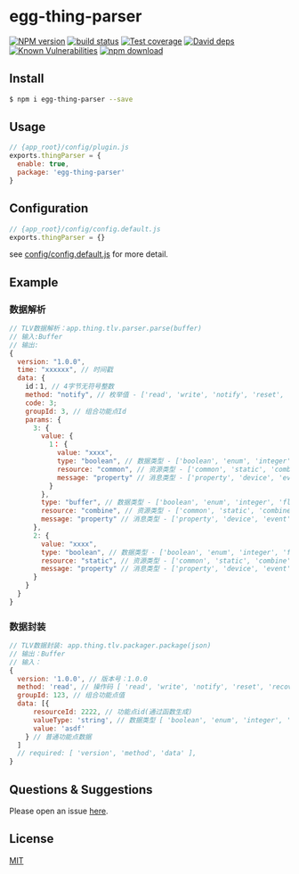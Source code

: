 # egg-thing-parser

[![NPM version][npm-image]][npm-url]
[![build status][travis-image]][travis-url]
[![Test coverage][codecov-image]][codecov-url]
[![David deps][david-image]][david-url]
[![Known Vulnerabilities][snyk-image]][snyk-url]
[![npm download][download-image]][download-url]

[npm-image]: https://img.shields.io/npm/v/egg-thing-parser.svg?style=flat-square
[npm-url]: https://npmjs.org/package/egg-thing-parser
[travis-image]: https://img.shields.io/travis/eggjs/egg-thing-parser.svg?style=flat-square
[travis-url]: https://travis-ci.org/eggjs/egg-thing-parser
[codecov-image]: https://img.shields.io/codecov/c/github/eggjs/egg-thing-parser.svg?style=flat-square
[codecov-url]: https://codecov.io/github/eggjs/egg-thing-parser?branch=master
[david-image]: https://img.shields.io/david/eggjs/egg-thing-parser.svg?style=flat-square
[david-url]: https://david-dm.org/eggjs/egg-thing-parser
[snyk-image]: https://snyk.io/test/npm/egg-thing-parser/badge.svg?style=flat-square
[snyk-url]: https://snyk.io/test/npm/egg-thing-parser
[download-image]: https://img.shields.io/npm/dm/egg-thing-parser.svg?style=flat-square
[download-url]: https://npmjs.org/package/egg-thing-parser

<!--
Description here.
-->

## Install

```bash
$ npm i egg-thing-parser --save
```

## Usage

```js
// {app_root}/config/plugin.js
exports.thingParser = {
  enable: true,
  package: 'egg-thing-parser'
}
```

## Configuration

```js
// {app_root}/config/config.default.js
exports.thingParser = {}
```

see [config/config.default.js](config/config.default.js) for more detail.

## Example

### 数据解析

```javascript
// TLV数据解析：app.thing.tlv.parser.parse(buffer)
// 输入:Buffer
// 输出:
{
  version: "1.0.0",
  time: "xxxxxx", // 时间戳
  data: {
    id：1, // 4字节无符号整数
    method: "notify", // 枚举值 - ['read', 'write', 'notify', 'reset', 'recovery', 'resp']
    code: 3;
    groupId: 3, // 组合功能点Id
    params: {
      3: {
        value: {
          1： {
            value: "xxxx",
            type: "boolean", // 数据类型 - ['boolean', 'enum', 'integer', 'float', 'buffer', 'string', 'exception']
            resource: "common", // 资源类型 - ['common', 'static', 'combine']
            message: "property" // 消息类型 - ['property', 'device', 'event', 'system']
          }
        },
        type: "buffer", // 数据类型 - ['boolean', 'enum', 'integer', 'float', 'buffer', 'string', 'exception']
        resource: "combine", // 资源类型 - ['common', 'static', 'combine']
        message: "property" // 消息类型 - ['property', 'device', 'event', 'system']
      },
      2: {
        value: "xxxx",
        type: "boolean", // 数据类型 - ['boolean', 'enum', 'integer', 'float', 'buffer', 'string', 'exception']
        resource: "static", // 资源类型 - ['common', 'static', 'combine']
        message: "property" // 消息类型 - ['property', 'device', 'event', 'system']
      }
    }
  }
}
```

### 数据封装

```javascript
// TLV数据封装: app.thing.tlv.packager.package(json)
// 输出：Buffer
// 输入：
{
  version: '1.0.0', // 版本号：1.0.0
  method: 'read', // 操作码 [ 'read', 'write', 'notify', 'reset', 'recovery' ]
  groupId: 123, // 组合功能点值
  data: [{
      resourceId: 2222, // 功能点id(通过函数生成)
      valueType: 'string', // 数据类型 [ 'boolean', 'enum', 'integer', 'float', 'buffer', 'exception', 'string' ]
      value: 'asdf'
    } // 普通功能点数据
  ]
  // required: [ 'version', 'method', 'data' ],
}
```

## Questions & Suggestions

Please open an issue [here](https://github.com/jsonma/egg-thing-parser/issues).

## License

[MIT](LICENSE)
